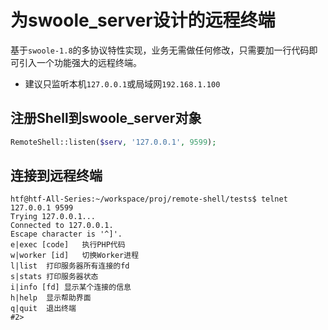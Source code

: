 # 为swoole_server设计的远程终端
基于`swoole-1.8`的多协议特性实现，业务无需做任何修改，只需要加一行代码即可引入一个功能强大的远程终端。
* 建议只监听本机`127.0.0.1`或局域网`192.168.1.100`

注册Shell到swoole_server对象
-----
```php
RemoteShell::listen($serv, '127.0.0.1', 9599);
```

连接到远程终端
----
```shell
htf@htf-All-Series:~/workspace/proj/remote-shell/tests$ telnet 127.0.0.1 9599
Trying 127.0.0.1...
Connected to 127.0.0.1.
Escape character is '^]'.
e|exec [code]	执行PHP代码
w|worker [id]	切换Worker进程
l|list	打印服务器所有连接的fd
s|stats	打印服务器状态
i|info [fd]	显示某个连接的信息
h|help	显示帮助界面
q|quit	退出终端
#2>
```
